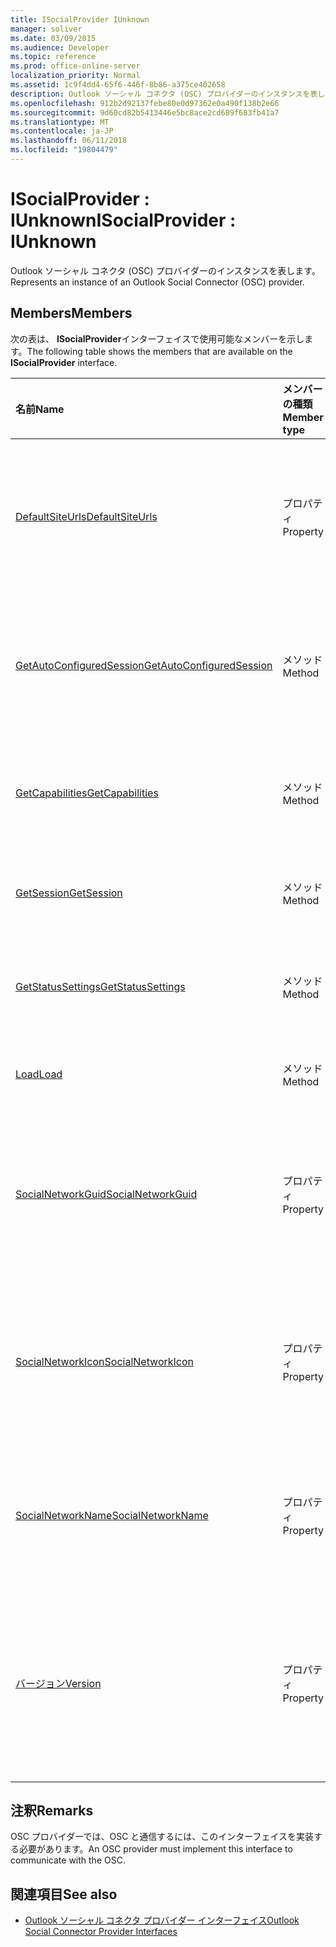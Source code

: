 ```yaml
---
title: ISocialProvider IUnknown
manager: soliver
ms.date: 03/09/2015
ms.audience: Developer
ms.topic: reference
ms.prod: office-online-server
localization_priority: Normal
ms.assetid: 1c9f4dd4-65f6-446f-8b86-a375ce402658
description: Outlook ソーシャル コネクタ (OSC) プロバイダーのインスタンスを表します。
ms.openlocfilehash: 912b2d92137febe80e0d97362e0a490f138b2e66
ms.sourcegitcommit: 9d60cd82b5413446e5bc8ace2cd689f683fb41a7
ms.translationtype: MT
ms.contentlocale: ja-JP
ms.lasthandoff: 06/11/2018
ms.locfileid: "19804479"
---
```

# <a name="isocialprovider--iunknown"></a><span data-ttu-id="5b748-103">ISocialProvider : IUnknown</span><span class="sxs-lookup"><span data-stu-id="5b748-103">ISocialProvider : IUnknown</span></span>

<span data-ttu-id="5b748-104">Outlook ソーシャル コネクタ (OSC) プロバイダーのインスタンスを表します。</span><span class="sxs-lookup"><span data-stu-id="5b748-104">Represents an instance of an Outlook Social Connector (OSC) provider.</span></span>
  
## <a name="members"></a><span data-ttu-id="5b748-105">Members</span><span class="sxs-lookup"><span data-stu-id="5b748-105">Members</span></span>

<span data-ttu-id="5b748-106">次の表は、 **ISocialProvider**インターフェイスで使用可能なメンバーを示します。</span><span class="sxs-lookup"><span data-stu-id="5b748-106">The following table shows the members that are available on the **ISocialProvider** interface.</span></span> 
  
|<span data-ttu-id="5b748-107">**名前**</span><span class="sxs-lookup"><span data-stu-id="5b748-107">**Name**</span></span>|<span data-ttu-id="5b748-108">**メンバーの種類**</span><span class="sxs-lookup"><span data-stu-id="5b748-108">**Member type**</span></span>|<span data-ttu-id="5b748-109">**説明**</span><span class="sxs-lookup"><span data-stu-id="5b748-109">**Description**</span></span>|
|:-----|:-----|:-----|
|[<span data-ttu-id="5b748-110">DefaultSiteUrls</span><span class="sxs-lookup"><span data-stu-id="5b748-110">DefaultSiteUrls</span></span>](isocialprovider-defaultsiteurls.md) <br/> |<span data-ttu-id="5b748-111">プロパティ</span><span class="sxs-lookup"><span data-stu-id="5b748-111">Property</span></span>  <br/> |<span data-ttu-id="5b748-112">OSC プロバイダーのサイトの Url を指定する文字列の配列を返します。</span><span class="sxs-lookup"><span data-stu-id="5b748-112">Returns an array of strings that specify site URLs for the OSC provider.</span></span>  <br/> |
|[<span data-ttu-id="5b748-113">GetAutoConfiguredSession</span><span class="sxs-lookup"><span data-stu-id="5b748-113">GetAutoConfiguredSession</span></span>](isocialprovider-getautoconfiguredsession.md) <br/> |<span data-ttu-id="5b748-114">メソッド</span><span class="sxs-lookup"><span data-stu-id="5b748-114">Method</span></span>  <br/> |<span data-ttu-id="5b748-115">自動構成された [ISocialSession](isocialsessioniunknown.md) インターフェイスを取得します。</span><span class="sxs-lookup"><span data-stu-id="5b748-115">Gets an automatically configured [ISocialSession](isocialsessioniunknown.md) interface.</span></span>  <br/> |
|[<span data-ttu-id="5b748-116">GetCapabilities</span><span class="sxs-lookup"><span data-stu-id="5b748-116">GetCapabilities</span></span>](isocialprovider-getcapabilities.md) <br/> |<span data-ttu-id="5b748-117">メソッド</span><span class="sxs-lookup"><span data-stu-id="5b748-117">Method</span></span>  <br/> |<span data-ttu-id="5b748-118">プロバイダーの機能を説明する文字列を取得します。</span><span class="sxs-lookup"><span data-stu-id="5b748-118">Gets a string that describes provider capabilities.</span></span>  <br/> |
|[<span data-ttu-id="5b748-119">GetSession</span><span class="sxs-lookup"><span data-stu-id="5b748-119">GetSession</span></span>](isocialprovider-getsession.md) <br/> |<span data-ttu-id="5b748-120">メソッド</span><span class="sxs-lookup"><span data-stu-id="5b748-120">Method</span></span>  <br/> |<span data-ttu-id="5b748-121">[ISocialSession](isocialsessioniunknown.md)インターフェイスを取得します。</span><span class="sxs-lookup"><span data-stu-id="5b748-121">Gets an [ISocialSession](isocialsessioniunknown.md) interface.</span></span>  <br/> |
|[<span data-ttu-id="5b748-122">GetStatusSettings</span><span class="sxs-lookup"><span data-stu-id="5b748-122">GetStatusSettings</span></span>](isocialprovider-getstatussettings.md) <br/> |<span data-ttu-id="5b748-123">メソッド</span><span class="sxs-lookup"><span data-stu-id="5b748-123">Method</span></span>  <br/> |<span data-ttu-id="5b748-124">このメソッドは現在サポートされていません。</span><span class="sxs-lookup"><span data-stu-id="5b748-124">This method is currently not supported.</span></span>  <br/> |
|[<span data-ttu-id="5b748-125">Load</span><span class="sxs-lookup"><span data-stu-id="5b748-125">Load</span></span>](isocialprovider-load.md) <br/> |<span data-ttu-id="5b748-126">メソッド</span><span class="sxs-lookup"><span data-stu-id="5b748-126">Method</span></span>  <br/> |<span data-ttu-id="5b748-127">OSC プロバイダーを初期化します。</span><span class="sxs-lookup"><span data-stu-id="5b748-127">Initializes the OSC provider.</span></span>  <br/> |
|[<span data-ttu-id="5b748-128">SocialNetworkGuid</span><span class="sxs-lookup"><span data-stu-id="5b748-128">SocialNetworkGuid</span></span>](isocialprovider-socialnetworkguid.md) <br/> |<span data-ttu-id="5b748-129">プロパティ</span><span class="sxs-lookup"><span data-stu-id="5b748-129">Property</span></span>  <br/> |<span data-ttu-id="5b748-130">ソーシャル ネットワークの一意の識別子を表す GUID を返します。</span><span class="sxs-lookup"><span data-stu-id="5b748-130">Returns a GUID that represents a unique identifier for the social network.</span></span>  <br/> |
|[<span data-ttu-id="5b748-131">SocialNetworkIcon</span><span class="sxs-lookup"><span data-stu-id="5b748-131">SocialNetworkIcon</span></span>](isocialprovider-socialnetworkicon.md) <br/> |<span data-ttu-id="5b748-132">プロパティ</span><span class="sxs-lookup"><span data-stu-id="5b748-132">Property</span></span>  <br/> |<span data-ttu-id="5b748-133">ソーシャル ネットワークのアイコンを表すバイトの配列を返します。</span><span class="sxs-lookup"><span data-stu-id="5b748-133">Returns an array of bytes that represents the icon for the social network.</span></span>  <br/> |
|[<span data-ttu-id="5b748-134">SocialNetworkName</span><span class="sxs-lookup"><span data-stu-id="5b748-134">SocialNetworkName</span></span>](isocialprovider-socialnetworkname.md) <br/> |<span data-ttu-id="5b748-135">プロパティ</span><span class="sxs-lookup"><span data-stu-id="5b748-135">Property</span></span>  <br/> |<span data-ttu-id="5b748-136">ソーシャル ネットワーク名を表す文字列を返します。</span><span class="sxs-lookup"><span data-stu-id="5b748-136">Returns a string that represents the social network name.</span></span>  <br/> |
|[<span data-ttu-id="5b748-137">バージョン</span><span class="sxs-lookup"><span data-stu-id="5b748-137">Version</span></span>](isocialprovider-version.md) <br/> |<span data-ttu-id="5b748-138">プロパティ</span><span class="sxs-lookup"><span data-stu-id="5b748-138">Property</span></span>  <br/> |<span data-ttu-id="5b748-139">このソーシャル ネットワーク プロバイダーのバージョン番号を表す文字列を返します。</span><span class="sxs-lookup"><span data-stu-id="5b748-139">Returns a string that represents the version number of the provider for this social network.</span></span>  <br/> |
   
## <a name="remarks"></a><span data-ttu-id="5b748-140">注釈</span><span class="sxs-lookup"><span data-stu-id="5b748-140">Remarks</span></span>

<span data-ttu-id="5b748-141">OSC プロバイダーでは、OSC と通信するには、このインターフェイスを実装する必要があります。</span><span class="sxs-lookup"><span data-stu-id="5b748-141">An OSC provider must implement this interface to communicate with the OSC.</span></span>
  
## <a name="see-also"></a><span data-ttu-id="5b748-142">関連項目</span><span class="sxs-lookup"><span data-stu-id="5b748-142">See also</span></span>

- [<span data-ttu-id="5b748-143">Outlook ソーシャル コネクタ プロバイダー インターフェイス</span><span class="sxs-lookup"><span data-stu-id="5b748-143">Outlook Social Connector Provider Interfaces</span></span>](outlook-social-connector-provider-interfaces.md)


